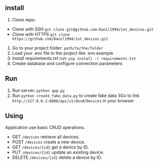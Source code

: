## install

1. Clone repo:

* Clone with SSH `git clone git@github.com:Danil1994/iot_devices.git`
* Clone with HTTPS `git clone https://github.com/Danil1994/iot_devices.git`

1. Go to your project folder: `path/to/the/folder`
2. Load your .env file to the project like .env.example
3. Install requirements.txt run: `pip install -r requirements.txt`
4. Create database and configure connection parameters

## Run

1. Run server: `python app.py`
2. Run `python create_fake_data.py` to create fake data
3Go to link `http://127.0.0.1:8080/api/v1/doc#/Devices` in your browser

## Using

Application use basic CRUD operations.

* GET `/devices` retrieve all devices.
* POST `/devices` create a new device.
* GET `/devices/{id}` get a device by ID.
* PUT `/devices/{id}` update an existing device.
* DELETE `/devices/{id}` delete a device by ID.
